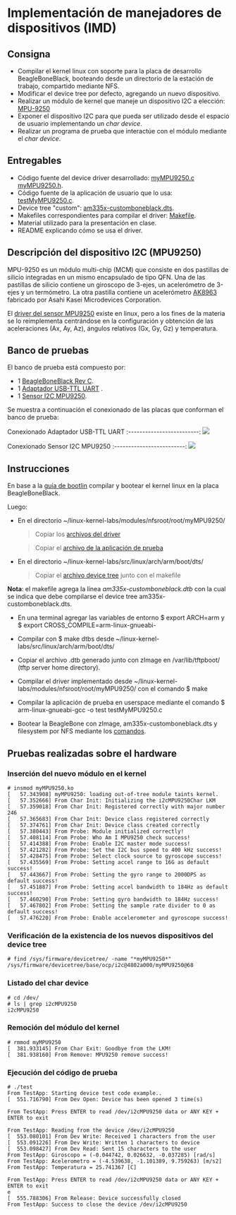 # Implementación de manejadores de dispositivos (IMD)

## Consigna

- Compilar el kernel linux con soporte para la placa de desarrollo BeagleBoneBlack, booteando desde un directorio de la estación de trabajo, compartido mediante NFS.
- Modificar el device tree por defecto, agregando un nuevo dispositivo.
- Realizar un módulo de kernel que maneje un dispositivo I2C a elección: [MPU-9250](https://github.com/rtirapegui/MSE_4Co2019_IMD/tree/master/Sensor%20I2C)
- Exponer el dispositivo I2C para que pueda ser utilizado desde el espacio de usuario implementando un *char device*.
- Realizar un programa de prueba que interactúe con el módulo mediante el *char device*.

## Entregables

- Código fuente del device driver desarrollado: [myMPU9250.c](https://github.com/rtirapegui/MSE_4Co2019_IMD/blob/master/Code/Driver/myMPU9250.c) [myMPU9250.h](https://github.com/rtirapegui/MSE_4Co2019_IMD/blob/master/Code/Driver/myMPU9250.h).
- Código fuente de la aplicación de usuario que lo usa: [testMyMPU9250.c](https://github.com/rtirapegui/MSE_4Co2019_IMD/blob/master/Code/Test/testMyMPU9250.c).
- Device tree "custom": [am335x-customboneblack.dts](https://github.com/rtirapegui/MSE_4Co2019_IMD/blob/master/Code/Device%20tree/am335x-customboneblack.dts).
- Makefiles correspondientes para compilar el driver: [Makefile](https://github.com/rtirapegui/MSE_4Co2019_IMD/blob/master/Code/Driver/Makefile).
- Material utilizado para la presentación en clase.
- README explicando cómo se usa el driver.

## Descripción del dispositivo I2C (MPU9250)

MPU-9250 es un módulo multi-chip (MCM) que consiste en dos pastillas de silicio integradas en un mismo encapsulado de tipo QFN.
Una de las pastillas de silicio contiene un giroscopo de 3-ejes, un acelerómetro de 3-ejes y un termómetro. 
La otra pastilla contiene un acelerómetro [AK8963](https://www.akm.com/akm/en/file/datasheet/AK8963C.pdf) fabricado por Asahi Kasei Microdevices Corporation.

El [driver del sensor MPU9250](https://github.com/torvalds/linux/tree/master/drivers/iio/imu/inv_mpu6050) existe en linux, pero a los fines de 
la materia se lo reimplementa centrándose en la configuración y obtención de las aceleraciones (Ax, Ay, Az), ángulos relativos (Gx, Gy, Gz) y 
temperatura.

## Banco de pruebas

El banco de prueba está compuesto por:

* 1 [BeagleBoneBlack Rev C](https://www.amazon.com/Beagleboard-BBONE-BLACK-4G-BeagleBone-Rev-C/dp/B00K7EEX2U).
* 1 [Adaptador USB-TTL UART](https://www.sparkfun.com/products/13830) .
* 1 [Sensor I2C MPU9250](https://www.amazon.com/diymall%C3%82%C2%AE-mpu-9250-nine-axis-attitude-acceleration/dp/b00opnuo9u).

Se muestra a continuación el conexionado de las placas que conforman el banco de prueba:

Conexionado Adaptador USB-TTL UART
:-------------------------:
![](https://github.com/rtirapegui/MSE_4Co2019_IMD/blob/master/Pictures/IMG_20190618_204054341.jpg)

Conexionado Sensor I2C MPU9250
:-------------------------:
![](https://github.com/rtirapegui/MSE_4Co2019_IMD/blob/master/Pictures/IMG_20190618_204341849.jpg)

## Instrucciones

En base a la [guía de bootlin](https://github.com/rtirapegui/MSE_4Co2019_IMD/blob/master/Linux%20Kernel%20Labs/linux-kernel-labs.pdf)
compilar y bootear el kernel linux en la placa BeagleBoneBlack.

Luego:

- En el directorio ~/linux-kernel-labs/modules/nfsroot/root/myMPU9250/
  > Copiar los [archivos del driver](https://github.com/rtirapegui/MSE_4Co2019_IMD/tree/master/Code/Driver)
  
  > Copiar el [archivo de la aplicación de prueba](https://github.com/rtirapegui/MSE_4Co2019_IMD/tree/master/Code/Test)

- En el directorio ~/linux-kernel-labs/src/linux/arch/arm/boot/dts/
  > Copiar el [archivo device tree](https://github.com/rtirapegui/MSE_4Co2019_IMD/tree/master/Code/Device%20tree) junto con el makefile

**Nota**: el makefile agrega la línea *am335x-customboneblack.dtb* con la cual se indica que debe compilarse el device tree am335x-customboneblack.dts.

- En una terminal agregar las variables de entorno $ export ARCH=arm y $ export CROSS_COMPILE=arm-linux-gnueabi-
- Compilar con $ make dtbs desde ~/linux-kernel-labs/src/linux/arch/arm/boot/dts/
- Copiar el archivo .dtb generado junto con zImage en /var/lib/tftpboot/ (tftp server home directory).
- Compilar el driver implementado desde ~/linux-kernel-labs/modules/nfsroot/root/myMPU9250/ con el comando $ make
- Compilar la aplicación de prueba en userspace mediante el comando $ arm-linux-gnueabi-gcc -o test testMyMPU9250.c

- Bootear la BeagleBone con zImage, am335x-customboneblack.dts y filesystem por NFS mediante los [comandos](https://github.com/rtirapegui/MSE_4Co2019_IMD/blob/master/Console/Comandos%20UBoot.txt).

## Pruebas realizadas sobre el hardware

### Inserción del nuevo módulo en el kernel

    # insmod myMPU9250.ko
    [   57.343908] myMPU9250: loading out-of-tree module taints kernel.
    [   57.352666] From Char Init: Initializing the i2cMPU9250Char LKM
    [   57.359018] From Char Init: Registered correctly with major number 246
    [   57.365683] From Char Init: Device class registered correctly
    [   57.374761] From Char Init: Device class created correctly
    [   57.380443] From Probe: Module initialized correctly!
    [   57.408114] From Probe: Who Am I MPU9250 check success!
    [   57.414388] From Probe: Enable I2C master mode success!
    [   57.421282] From Probe: Set the I2C bus speed to 400 kHz success!
    [   57.428475] From Probe: Select clock source to gyroscope success!
    [   57.435569] From Probe: Setting accel range to 16G as default success!
    [   57.443667] From Probe: Setting the gyro range to 2000DPS as default success!
    [   57.451887] From Probe: Setting accel bandwidth to 184Hz as default success!
    [   57.460290] From Probe: Setting gyro bandwidth to 184Hz success!
    [   57.467802] From Probe: Setting the sample rate divider to 0 as default success!
    [   57.476220] From Probe: Enable accelerometer and gyroscope success!

### Verificación de la existencia de los nuevos dispositivos del device tree

    # find /sys/firmware/devicetree/ -name "*myMPU9250*"
    /sys/firmware/devicetree/base/ocp/i2c@4802a000/myMPU9250@68

### Listado del char device

    # cd /dev/
    # ls | grep i2cMPU9250
    i2cMPU9250

### Remoción del módulo del kernel

    # rmmod myMPU9250
    [  381.933145] From Char Exit: Goodbye from the LKM!
    [  381.938160] From Remove: MPU9250 remove success!

### Ejecución del código de prueba

    # ./test
    From TestApp: Starting device test code example..
    [  551.716790] From Dev Open: Device has been opened 3 time(s)

    From TestApp: Press ENTER to read /dev/i2cMPU9250 data or ANY KEY + ENTER to exit

    From TestApp: Reading from the device /dev/i2cMPU9250
    [  553.080101] From Dev Write: Received 1 characters from the user
    [  553.091226] From Dev Write: Written 1 characters to device
    [  553.098427] From Dev Read: Sent 15 characters to the user
    From TestApp: Giroscopo = (-0.044742, 0.026632, -0.037285) [rad/s]
    From TestApp: Acelerometro = (-4.539638, -1.101389, 9.759263) [m/s2]
    From TestApp: Temperatura = 25.741367 [C]

    From TestApp: Press ENTER to read /dev/i2cMPU9250 data or ANY KEY + ENTER to exit
    e
    [  555.788306] From Release: Device successfully closed
    From TestApp: Success to close the device /dev/i2cMPU9250
